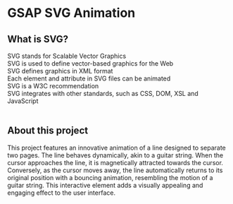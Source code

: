 # GSAP SVG Animation 

<h2>
What is SVG?
</h2>

SVG stands for Scalable Vector Graphics </br>
SVG is used to define vector-based graphics for the Web</br>
SVG defines graphics in XML format</br>
Each element and attribute in SVG files can be animated</br>
SVG is a W3C recommendation</br>
SVG integrates with other standards, such as CSS, DOM, XSL and JavaScript</br>
</br>

<h2>
About this project
</h2>

This project features an innovative animation of a line designed to separate two pages. The line behaves dynamically, akin to a guitar string. When the cursor approaches the line, it is magnetically attracted towards the cursor. Conversely, as the cursor moves away, the line automatically returns to its original position with a bouncing animation, resembling the motion of a guitar string. This interactive element adds a visually appealing and engaging effect to the user interface.

